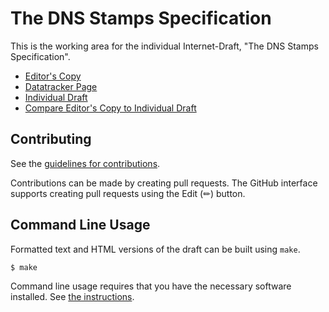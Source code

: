 <!-- regenerate: on (set to off if you edit this file) -->

# The DNS Stamps Specification

This is the working area for the individual Internet-Draft, "The DNS Stamps Specification".

* [Editor's Copy](https://DNSCrypt.github.io/draft-denis-dns-stamps/#go.draft-denis-dns-stamps.html)
* [Datatracker Page](https://datatracker.ietf.org/doc/draft-denis-dns-stamps)
* [Individual Draft](https://datatracker.ietf.org/doc/html/draft-denis-dns-stamps)
* [Compare Editor's Copy to Individual Draft](https://DNSCrypt.github.io/draft-denis-dns-stamps/#go.draft-denis-dns-stamps.diff)


## Contributing

See the
[guidelines for contributions](https://github.com/DNSCrypt/draft-denis-dns-stamps/blob//CONTRIBUTING.md).

Contributions can be made by creating pull requests.
The GitHub interface supports creating pull requests using the Edit (✏) button.


## Command Line Usage

Formatted text and HTML versions of the draft can be built using `make`.

```sh
$ make
```

Command line usage requires that you have the necessary software installed.  See
[the instructions](https://github.com/martinthomson/i-d-template/blob/main/doc/SETUP.md).

